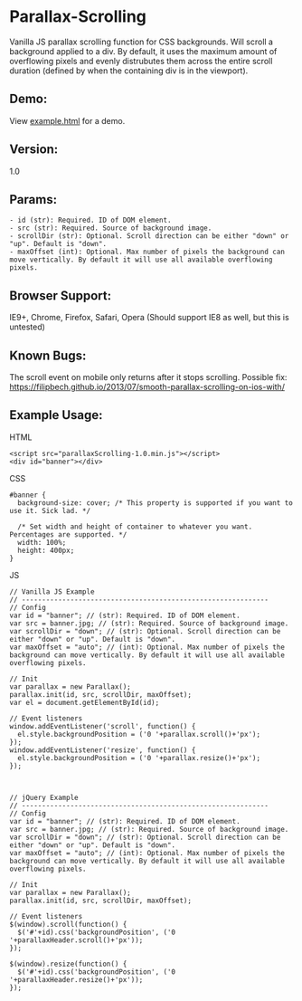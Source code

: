 # Parallax-Scrolling
Vanilla JS parallax scrolling function for CSS backgrounds. Will scroll a background applied to a div. By default, it uses the maximum amount of overflowing pixels and evenly distrubutes them across the entire scroll duration (defined by when the containing div is in the viewport).


## Demo:
View [example.html](example.html) for a demo.


## Version:
1.0


## Params:
```
- id (str): Required. ID of DOM element.
- src (str): Required. Source of background image.
- scrollDir (str): Optional. Scroll direction can be either "down" or "up". Default is "down".
- maxOffset (int): Optional. Max number of pixels the background can move vertically. By default it will use all available overflowing pixels.
```


## Browser Support:
IE9+, Chrome, Firefox, Safari, Opera
(Should support IE8 as well, but this is untested)


## Known Bugs:
The scroll event on mobile only returns after it stops scrolling. Possible fix: https://filipbech.github.io/2013/07/smooth-parallax-scrolling-on-ios-with/


## Example Usage:
HTML
```
<script src="parallaxScrolling-1.0.min.js"></script>
<div id="banner"></div>
```

CSS
```
#banner {
  background-size: cover; /* This property is supported if you want to use it. Sick lad. */

  /* Set width and height of container to whatever you want. Percentages are supported. */
  width: 100%;
  height: 400px;
}
```

JS
```
// Vanilla JS Example
// -------------------------------------------------------------
// Config
var id = "banner"; // (str): Required. ID of DOM element.
var src = banner.jpg; // (str): Required. Source of background image.
var scrollDir = "down"; // (str): Optional. Scroll direction can be either "down" or "up". Default is "down".
var maxOffset = "auto"; // (int): Optional. Max number of pixels the background can move vertically. By default it will use all available overflowing pixels.

// Init
var parallax = new Parallax();
parallax.init(id, src, scrollDir, maxOffset);
var el = document.getElementById(id);

// Event listeners
window.addEventListener('scroll', function() {
  el.style.backgroundPosition = ('0 '+parallax.scroll()+'px');
});
window.addEventListener('resize', function() {
  el.style.backgroundPosition = ('0 '+parallax.resize()+'px');
});



// jQuery Example
// -------------------------------------------------------------
// Config
var id = "banner"; // (str): Required. ID of DOM element.
var src = banner.jpg; // (str): Required. Source of background image.
var scrollDir = "down"; // (str): Optional. Scroll direction can be either "down" or "up". Default is "down".
var maxOffset = "auto"; // (int): Optional. Max number of pixels the background can move vertically. By default it will use all available overflowing pixels.

// Init
var parallax = new Parallax();
parallax.init(id, src, scrollDir, maxOffset);

// Event listeners
$(window).scroll(function() {
  $('#'+id).css('backgroundPosition', ('0 '+parallaxHeader.scroll()+'px'));
});

$(window).resize(function() {
  $('#'+id).css('backgroundPosition', ('0 '+parallaxHeader.resize()+'px'));
});
```

